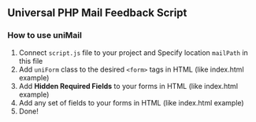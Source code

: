 <h2>Universal PHP Mail Feedback Script</h2>

<h3>How to use uniMail</h3>

<ol>
	<li>Connect <code>script.js</code> file to your project and Specify location <code>mailPath</code> in this file</li>
	<li>Add <code>uniForm</code> class to the desired <code>&lt;form&gt;</code> tags in HTML (like index.html example)</li>
	<li>Add <strong>Hidden Required Fields</strong> to your forms in HTML (like index.html example)</li>
	<li>Add any set of fields to your forms in HTML (like index.html example)</li>
	<li>Done!</li>
</ol>
